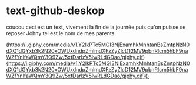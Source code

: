 # text-github-deskop
 
coucou ceci est un text, vivement la fin de la journée puis qu'on puisse se reposer
Johny tel est le nom de mes parents 

(https://i.giphy.com/media/v1.Y2lkPTc5MGI3NjExamhkMnhtanBsZmtpNzN0dXQ1dGYxb3k2N20xOWUxdndpZmlmdXFzZyZlcD12MV9pbnRlcm5hbF9naWZfYnlfaWQmY3Q9Zw/5xtDarlzV5lwRLdGDao/giphy.gif)
{https://i.giphy.com/media/v1.Y2lkPTc5MGI3NjExamhkMnhtanBsZmtpNzN0dXQ1dGYxb3k2N20xOWUxdndpZmlmdXFzZyZlcD12MV9pbnRlcm5hbF9naWZfYnlfaWQmY3Q9Zw/5xtDarlzV5lwRLdGDao/giphy.gif}()
